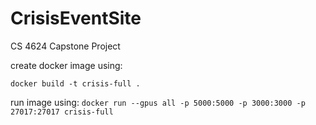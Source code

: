 # CrisisEventSite
CS 4624 Capstone Project 



create docker image using:

```docker build -t crisis-full .```

run image using:
```docker run --gpus all -p 5000:5000 -p 3000:3000 -p 27017:27017 crisis-full```
